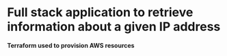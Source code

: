 # Full stack application to retrieve information about a given IP address

**Terraform used to provision AWS resources**